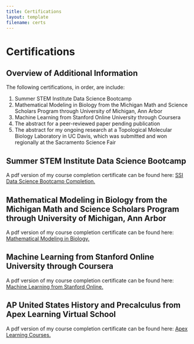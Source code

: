 ```yaml
---
title: Certifications
layout: template
filename: certs
--- 
```


# Certifications

## Overview of Additional Information

The following certifications, in order, are include:
1. Summer STEM Institute Data Science Bootcamp
2. Mathematical Modeling in Biology from the Michigan Math and Science Scholars Program through University of Michigan, Ann Arbor
3. Machine Learning from Stanford Online University through Coursera
4. The abstract for a peer-reviewed paper pending publication
5. The abstract for my ongoing research at a Topological Molecular Biology Laboratory in UC Davis, which was submitted and won regionally at the Sacramento Science Fair

## Summer STEM Institute Data Science Bootcamp

A pdf version of my course completion certificate can be found here: <a href="certifications/SSI Course Certificate.pdf" target="_blank">SSI Data Science Bootcamp Completion.</a>


## Mathematical Modeling in Biology from the Michigan Math and Science Scholars Program through University of Michigan, Ann Arbor

A pdf version of my course completion certificate can be found here: <a href="certifications/MMSS Course Certificate.pdf" target="_blank">Mathematical Modeling in Biology.</a>


## Machine Learning from Stanford Online University through Coursera

A pdf version of my course completion certificate can be found here: <a href="certifications/Machine Learning Course Certificate.pdf" target="_blank">Machine Learning from Stanford Online.</a>


## AP United States History and Precalculus from Apex Learning Virtual School

A pdf version of my course completion certificate can be found here: <a href="certifications/AP US History Official Transcript.pdf" target="_blank">Apex Learning Courses.</a>


